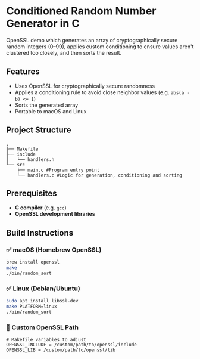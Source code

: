 # Conditioned Random Number Generator in C

OpenSSL demo which generates an array of cryptographically secure random integers (0–99), applies custom conditioning to ensure values aren't clustered too closely, and then sorts the result.

## Features

- Uses OpenSSL for cryptographically secure randomness
- Applies a conditioning rule to avoid close neighbor values (e.g. `abs(a - b) <= 1`)
- Sorts the generated array
- Portable to macOS and Linux

## Project Structure
```text
.
├── Makefile
├── include
│   └── handlers.h
└── src
    ├── main.c #Program entry point
    └── handlers.c #Logic for generation, conditioning and sorting 
```


## Prerequisites

- **C compiler** (e.g. `gcc`)
- **OpenSSL development libraries**

## Build Instructions

### ✅ macOS (Homebrew OpenSSL)

```sh
brew install openssl
make
./bin/random_sort
```

### ✅ Linux (Debian/Ubuntu)
```sh
sudo apt install libssl-dev
make PLATFORM=linux
./bin/random_sort
```

### 🔧 Custom OpenSSL Path
```
# Makefile variables to adjust
OPENSSL_INCLUDE = /custom/path/to/openssl/include
OPENSSL_LIB = /custom/path/to/openssl/lib
```